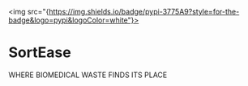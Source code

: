 <img src="{https://img.shields.io/badge/pypi-3775A9?style=for-the-badge&logo=pypi&logoColor=white"}>


# SortEase
WHERE BIOMEDICAL WASTE FINDS ITS PLACE​
